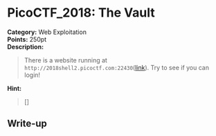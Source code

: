 <!-- This markdown file is writeup template. -->

# PicoCTF_2018:  The Vault

**Category:** Web Exploitation  
**Points:** 250pt  
**Description:**

> There is a website running at `http://2018shell2.picoctf.com:22430`([link](http://2018shell2.picoctf.com:22430)). Try to see if you can login!

**Hint:**

> []

## Write-up